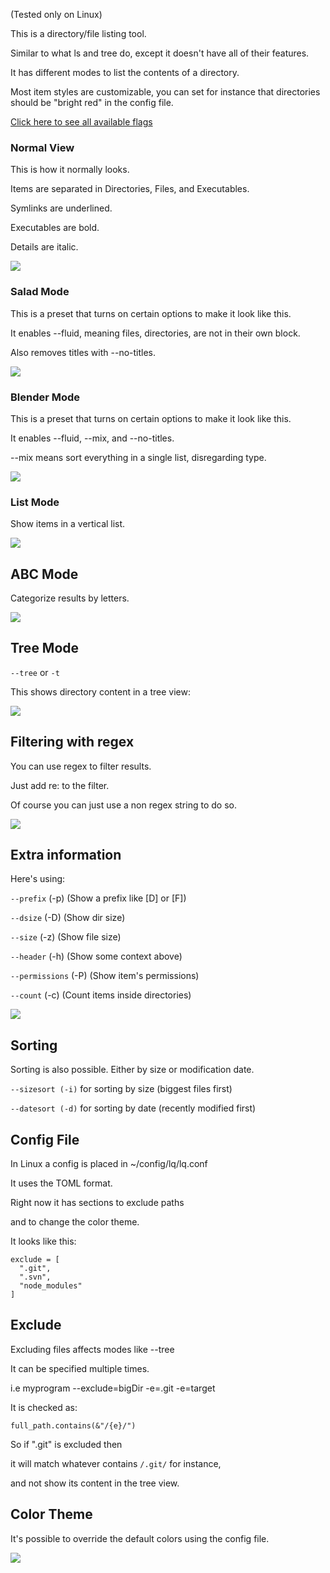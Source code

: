 (Tested only on Linux)

This is a directory/file listing tool.

Similar to what ls and tree do, except it doesn't have all of their features. 

It has different modes to list the contents of a directory. 

Most item styles are customizable, you can set for instance that directories should be "bright red" in the config file.

[Click here to see all available flags](https://madprops.github.io/lq/)

### Normal View
This is how it normally looks.

Items are separated in Directories, Files, and Executables.

Symlinks are underlined.

Executables are bold.

Details are italic.

![](http://i.imgur.com/AhyfHn6.jpg)

### Salad Mode
This is a preset that turns on certain options to make it look like this.

It enables --fluid, meaning files, directories, are not in their own block.

Also removes titles with --no-titles.

![](http://i.imgur.com/GElGSFc.jpg)

### Blender Mode
This is a preset that turns on certain options to make it look like this.

It enables --fluid, --mix, and --no-titles.

--mix means sort everything in a single list, disregarding type.

![](http://i.imgur.com/na6Kbw3.jpg)

### List Mode
Show items in a vertical list.

![](http://i.imgur.com/YYMBaTj.jpg)

## ABC Mode
Categorize results by letters.

![](http://i.imgur.com/E0ZW2Xz.jpg)

## Tree Mode

`--tree` or `-t`

This shows directory content in a tree view:

![](http://i.imgur.com/NS2VS6t.jpg)

## Filtering with regex
You can use regex to filter results.

Just add re: to the filter.

Of course you can just use a non regex string to do so.

![](http://i.imgur.com/G1I9R25.jpg)

## Extra information
Here's using:

`--prefix` (-p) (Show a prefix like [D] or [F])

`--dsize` (-D) (Show dir size)

`--size` (-z) (Show file size)

`--header` (-h) (Show some context above)

`--permissions` (-P) (Show item's permissions)

`--count` (-c) (Count items inside directories)

![](http://i.imgur.com/sGcR6aB.jpg)

## Sorting

Sorting is also possible. Either by size or modification date.

`--sizesort (-i)` for sorting by size (biggest files first)

`--datesort (-d)` for sorting by date (recently modified first)

## Config File

In Linux a config is placed in ~/config/lq/lq.conf

It uses the TOML format.

Right now it has sections to exclude paths

and to change the color theme.

It looks like this:

```
exclude = [
  ".git",
  ".svn",
  "node_modules"
]
```

## Exclude

Excluding files affects modes like --tree

It can be specified multiple times.

i.e myprogram --exclude=bigDir -e=.git -e=target
 
It is checked as:

```
full_path.contains(&"/{e}/")
```

So if ".git" is excluded then

it will match whatever contains `/.git/` for instance,

and not show its content in the tree view.

## Color Theme
It's possible to override the default colors using the config file.

![](http://i.imgur.com/z42bWjI.jpg)